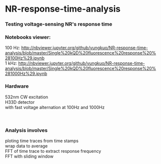 # NR-response-time-analysis <br/>
### Testing voltage-sensing NR's response time <br/>
### Notebooks viewer: <br/>
100 Hz: http://nbviewer.jupyter.org/github/yungkuo/NR-response-time-analysis/blob/master/Single%20kQD%20fluorescence%20response%20%28100Hz%29.ipynb <br/>
1 kHz: http://nbviewer.jupyter.org/github/yungkuo/NR-response-time-analysis/blob/master/Single%20kQD%20fluorescence%20response%20%281000Hz%29.ipynb
### Hardware <br/>
532nm CW excitation <br/>
H33D detector <br/>
with fast voltage alternation at 100Hz and 1000Hz <br/>
 <br/>
 <br/>
### Analysis involves  <br/> 
ploting time traces from time stamps  <br/> 
wrap data to average  <br/> 
FFT of time trace to extract response frequency <br/>
FFT with sliding window
